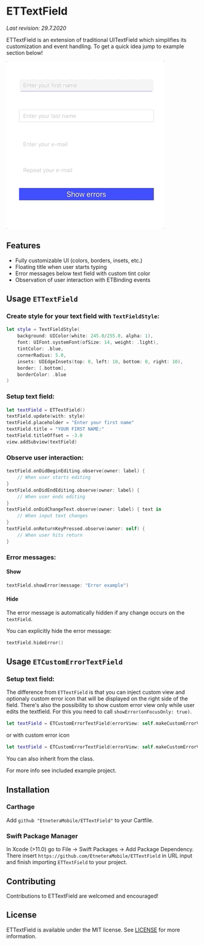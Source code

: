 # ETTextField

_Last revision: 29.7.2020_

ETTextField is an extension of traditional UITextField which simplifies its customization and event handling. To get a quick idea jump to example section below!

![Demo](Docs/demo.gif)

## Features
- Fully customizable UI (colors, borders, insets, etc.)
- Floating title when user starts typing
- Error messages below text field with custom tint color
- Observation of user interaction with ETBinding events

## Usage `ETTextField`
### Create style for your text field with `TextFieldStyle`:
```swift
let style = TextFieldStyle(
    background: UIColor(white: 245.0/255.0, alpha: 1),
    font: UIFont.systemFont(ofSize: 14, weight: .light),
    tintColor: .blue,
    cornerRadius: 5.0,
    insets: UIEdgeInsets(top: 0, left: 10, bottom: 0, right: 10),
    border: [.bottom],
    borderColor: .blue
)
```
### Setup text field:
```swift
let textField = ETTextField()
textField.update(with: style)
textField.placeholder = "Enter your first name"
textField.title = "YOUR FIRST NAME:"
textField.titleOffset = -3.0
view.addSubview(textField)
```
### Observe user interaction:
```swift
textField.onDidBeginEditing.observe(owner: label) {
    // When user starts editing
}
textField.onDidEndEditing.observe(owner: label) {
    // When user ends editing
}
textField.onDidChangeText.observe(owner: label) { text in
    // When input text changes
}
textField.onReturnKeyPressed.observe(owner: self) {
    // When user hits return
}
```

### Error messages:
#### Show
```swift
textField.showError(message: "Error example")
```

#### Hide
The error message is automatically hidden if any change occurs on the `textField`. 

You can explicitly hide the error message:
```swift
textField.hideError()
```

## Usage `ETCustomErrorTextField`

### Setup text field:
The difference from `ETTextField` is that you can inject custom view and optionaly custom error icon that will be displayed on the right side of the field.
There's also the possibility to show custom error view only while user edits the textfield. For this you need to call `showError(onFocusOnly: true)`.
```swift
let textField = ETCustomErrorTextField(errorView: self.makeCustomErrorView())
```
or with custom error icon
```swift
let textField = ETCustomErrorTextField(errorView: self.makeCustomErrorView(), errorIcon: UIImage(named: "ic_error_icon"))
```
You can also inherit from the class.

For more info see included example project.

## Installation

### Carthage

Add `github "EtneteraMobile/ETTextField"` to your Cartfile.

### Swift Package Manager

In Xcode (>11.0) go to File -> Swift Packages -> Add Package Dependency. There insert `https://github.com/EtneteraMobile/ETTextField` in URL input and finish importing `ETTextField` to your project.

## Contributing

Contributions to ETTextField are welcomed and encouraged!

## License

ETTextField is available under the MIT license. See [LICENSE](LICENSE) for more information.
